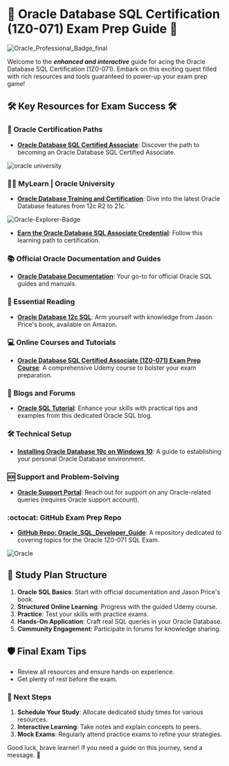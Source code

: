 # 🌟 Oracle Database SQL Certification (1Z0-071) Exam Prep Guide 🌟

![Oracle_Professional_Badge_final](https://github.com/skunkworksza/ken099-lunde/assets/126121348/71fa09b0-48ec-4cd2-ac22-f40240de84a8)

Welcome to the **_enhanced and interactive_** guide for acing the Oracle Database SQL Certification (1Z0-071). Embark on this exciting quest filled with rich resources and tools guaranteed to power-up your exam prep game!

## 🛠️ Key Resources for Exam Success 🛠️

### 🐙 Oracle Certification Paths
- **[Oracle Database SQL Certified Associate](https://education.oracle.com/products/trackp_457)**: Discover the path to becoming an Oracle Database SQL Certified Associate.

![oracle university](https://github.com/skunkworksza/ken099-lunde/assets/126121348/a4259d3e-fe20-4307-b85d-25c951ed11ba)

### 👨‍🎓 MyLearn | Oracle University 
- **[Oracle Database Training and Certification](https://mylearn.oracle.com/story/38560)**: Dive into the latest Oracle Database features from 12c R2 to 21c.`


![Oracle-Explorer-Badge](https://github.com/skunkworksza/ken099-lunde/assets/126121348/e22a9d71-f90e-4a0c-a5ee-22a2dfbc44a3)
- **[Earn the Oracle Database SQL Associate Credential](https://mylearn.oracle.com/ou/learning-path/earn-the-oracle-database-sql-certified-associate-credential/80636/)**: Follow this learning path to certification.

### 📚 Official Oracle Documentation and Guides
- **[Oracle Database Documentation](https://docs.oracle.com/en/database/)**: Your go-to for official Oracle SQL guides and manuals.

### 📖 Essential Reading
- **[Oracle Database 12c SQL](https://www.amazon.com/Oracle-Database-12c-SQL-Jason/dp/0071799354)**: Arm yourself with knowledge from Jason Price's book, available on Amazon.

### 💻 Online Courses and Tutorials
- **[Oracle Database SQL Certified Associate (1Z0-071) Exam Prep Course](https://www.udemy.com/courses/search/?src=ukw&q=oracle-database-sql-certified-associate-1z0-071)**: A comprehensive Udemy course to bolster your exam preparation.

### 🧠 Blogs and Forums
- **[Oracle SQL Tutorial](https://www.oracletutorial.com/)**: Enhance your skills with practical tips and examples from this dedicated Oracle SQL blog.

### 🛠️ Technical Setup
- **[Installing Oracle Database 19c on Windows 10](https://www.oracle.com/database/technologies/)**: A guide to establishing your personal Oracle Database environment.

### 🆘 Support and Problem-Solving
- **[Oracle Support Portal](https://support.oracle.com/knowledge/Oracle%20Database%20Products/742060_1.html)**: Reach out for support on any Oracle-related queries (requires Oracle support account).

### :octocat: GitHub Exam Prep Repo
- **[GitHub Repo: Oracle_SQL_Developer_Guide](https://github.com/skunkworksza/ken099-lunde/Exam-Prep/1Z0-071-Oracle_SQL_Developer_Guide)**: A repository dedicated to covering topics for the Oracle 1Z0-071 SQL Exam.

![Oracle](https://github.com/skunkworksza/ken099-lunde/assets/126121348/a26c2722-a569-4671-a311-188e91b3d16c)

## 📅 Study Plan Structure

1. **Oracle SQL Basics**: Start with official documentation and Jason Price's book.
2. **Structured Online Learning**: Progress with the guided Udemy course.
3. **Practice**: Test your skills with practice exams.
4. **Hands-On Application**: Craft real SQL queries in your Oracle Database.
5. **Community Engagement**: Participate in forums for knowledge sharing.

## 🛡️ Final Exam Tips

- Review all resources and ensure hands-on experience.
- Get plenty of rest before the exam.

### 🧭 Next Steps

1. **Schedule Your Study**: Allocate dedicated study times for various resources.
2. **Interactive Learning**: Take notes and explain concepts to peers.
3. **Mock Exams**: Regularly attend practice exams to refine your strategies.

Good luck, brave learner! If you need a guide on this journey, send a message. 💌
